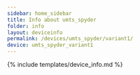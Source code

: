 ```yaml
---
sidebar: home_sidebar
title: Info about umts_spyder
folder: info
layout: deviceinfo
permalink: /devices/umts_spyder/variant1/
device: umts_spyder_variant1
---
```

{% include templates/device_info.md %}
